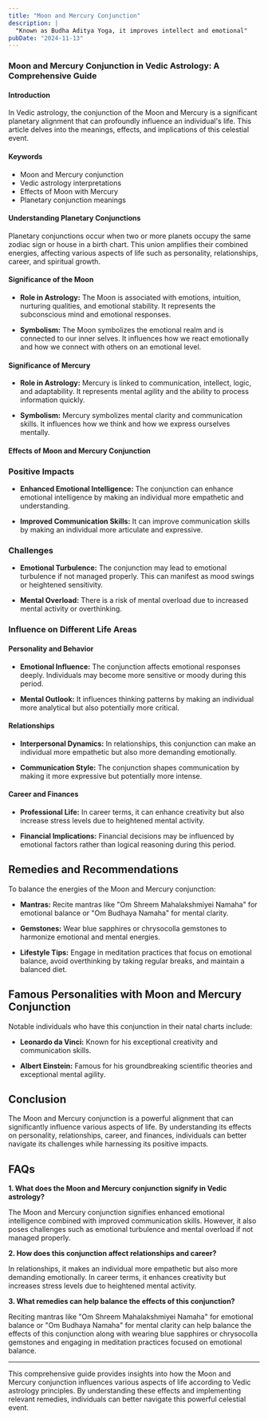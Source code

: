 ```yaml
---
title: "Moon and Mercury Conjunction"
description: |
  "Known as Budha Aditya Yoga, it improves intellect and emotional"
pubDate: "2024-11-13"
---
```


### Moon and Mercury Conjunction in Vedic Astrology: A Comprehensive Guide

#### Introduction

In Vedic astrology, the conjunction of the Moon and Mercury is a significant planetary alignment that can profoundly influence an individual's life. This article delves into the meanings, effects, and implications of this celestial event.

#### Keywords

- Moon and Mercury conjunction
- Vedic astrology interpretations
- Effects of Moon with Mercury
- Planetary conjunction meanings

#### Understanding Planetary Conjunctions

Planetary conjunctions occur when two or more planets occupy the same zodiac sign or house in a birth chart. This union amplifies their combined energies, affecting various aspects of life such as personality, relationships, career, and spiritual growth.

#### Significance of the Moon

- **Role in Astrology:** The Moon is associated with emotions, intuition, nurturing qualities, and emotional stability. It represents the subconscious mind and emotional responses.
  
- **Symbolism:** The Moon symbolizes the emotional realm and is connected to our inner selves. It influences how we react emotionally and how we connect with others on an emotional level.

#### Significance of Mercury

- **Role in Astrology:** Mercury is linked to communication, intellect, logic, and adaptability. It represents mental agility and the ability to process information quickly.
  
- **Symbolism:** Mercury symbolizes mental clarity and communication skills. It influences how we think and how we express ourselves mentally.

#### Effects of Moon and Mercury Conjunction

### Positive Impacts

- **Enhanced Emotional Intelligence:** The conjunction can enhance emotional intelligence by making an individual more empathetic and understanding.
  
- **Improved Communication Skills:** It can improve communication skills by making an individual more articulate and expressive.
  
### Challenges

- **Emotional Turbulence:** The conjunction may lead to emotional turbulence if not managed properly. This can manifest as mood swings or heightened sensitivity.
  
- **Mental Overload:** There is a risk of mental overload due to increased mental activity or overthinking.

### Influence on Different Life Areas

#### Personality and Behavior

- **Emotional Influence:** The conjunction affects emotional responses deeply. Individuals may become more sensitive or moody during this period.
  
- **Mental Outlook:** It influences thinking patterns by making an individual more analytical but also potentially more critical.

#### Relationships

- **Interpersonal Dynamics:** In relationships, this conjunction can make an individual more empathetic but also more demanding emotionally.
  
- **Communication Style:** The conjunction shapes communication by making it more expressive but potentially more intense.

#### Career and Finances

- **Professional Life:** In career terms, it can enhance creativity but also increase stress levels due to heightened mental activity.
  
- **Financial Implications:** Financial decisions may be influenced by emotional factors rather than logical reasoning during this period.

## Remedies and Recommendations

To balance the energies of the Moon and Mercury conjunction:

- **Mantras:** Recite mantras like "Om Shreem Mahalakshmiyei Namaha" for emotional balance or "Om Budhaya Namaha" for mental clarity.
  
- **Gemstones:** Wear blue sapphires or chrysocolla gemstones to harmonize emotional and mental energies.
  
- **Lifestyle Tips:** Engage in meditation practices that focus on emotional balance, avoid overthinking by taking regular breaks, and maintain a balanced diet.

## Famous Personalities with Moon and Mercury Conjunction

Notable individuals who have this conjunction in their natal charts include:

- **Leonardo da Vinci:** Known for his exceptional creativity and communication skills.
  
- **Albert Einstein:** Famous for his groundbreaking scientific theories and exceptional mental agility.

## Conclusion

The Moon and Mercury conjunction is a powerful alignment that can significantly influence various aspects of life. By understanding its effects on personality, relationships, career, and finances, individuals can better navigate its challenges while harnessing its positive impacts.

## FAQs

**1. What does the Moon and Mercury conjunction signify in Vedic astrology?**

The Moon and Mercury conjunction signifies enhanced emotional intelligence combined with improved communication skills. However, it also poses challenges such as emotional turbulence and mental overload if not managed properly.

**2. How does this conjunction affect relationships and career?**

In relationships, it makes an individual more empathetic but also more demanding emotionally. In career terms, it enhances creativity but increases stress levels due to heightened mental activity.

**3. What remedies can help balance the effects of this conjunction?**

Reciting mantras like "Om Shreem Mahalakshmiyei Namaha" for emotional balance or "Om Budhaya Namaha" for mental clarity can help balance the effects of this conjunction along with wearing blue sapphires or chrysocolla gemstones and engaging in meditation practices focused on emotional balance.

---

This comprehensive guide provides insights into how the Moon and Mercury conjunction influences various aspects of life according to Vedic astrology principles. By understanding these effects and implementing relevant remedies, individuals can better navigate this powerful celestial event.